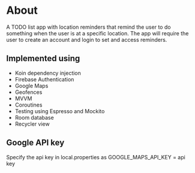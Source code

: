 # About
A TODO list app with location reminders that remind the user to do something when the user is at a specific location. 
The app will require the user to create an account and login to set and access reminders.

## Implemented using
* Koin dependency injection
* Firebase Authentication
* Google Maps
* Geofences
* MVVM
* Coroutines
* Testing using Espresso and Mockito
* Room database
* Recycler view

## Google API key
Specify the api key in local.properties as
GOOGLE_MAPS_API_KEY = api key
